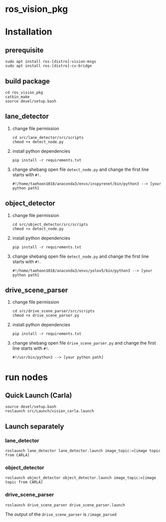 # ros_vision_pkg

# Installation

## prerequisite

```
sudo apt install ros-[distro]-vision-msgs
sudo apt install ros-[distro]-cv-bridge
```

## build package

```
cd ros_vision_pkg
catkin_make
source devel/setup.bash
```

## lane_detector

1. change file permission
    ```
    cd src/lane_detector/src/scripts
    chmod +x detect_node.py
    ```

2. install python dependencies
    ``` 
    pip install -r requirements.txt 
    ```

3. change shebang
    open file ```detect_node.py``` and change the first line starts with ```#!```.
    ```
    #!/home/taehoon1018/anaconda3/envs/inspyrenet/bin/python3 --> [your python path]
    ```

## object_detector

1. change file permission
    ```
    cd src/object_detector/src/scripts
    chmod +x detect_node.py
    ```

2. install python dependencies
    ``` 
    pip install -r requirements.txt 
    ```

3. change shebang
    open file ```detect_node.py``` and change the first line starts with ```#!```.
    ```
    #!/home/taehoon1018/anaconda3/envs/yolov5/bin/python3 --> [your python path]
    ```

## drive_scene_parser

1. change file permission
    ```
    cd src/drive_scene_parser/src/scripts
    chmod +x drive_scene_parser.py
    ```

2. install python dependencies
    ``` 
    pip install -r requirements.txt 
    ```

3. change shebang
    open file ```drive_scene_parser.py``` and change the first line starts with ```#!```.
    ```
    #!/usr/bin/python3 --> [your python path]
    ```

# run nodes

## Quick Launch (Carla)

```
source devel/setup.bash
roslaunch src/Launch/vision_carla.launch
```

## Launch separately

### lane_detector
```
roslaunch lane_detector lane_detector.launch image_topic:=[image topic from CARLA]
```

### object_detector
```
roslaunch object_detector object_detector.launch image_topic:=[image topic from CARLA]
```

### drive_scene_parser
```
roslaunch drive_scene_parser drive_scene_parser.launch
```

The output of the ```drive_scene_parser``` is ```/image_parsed```

